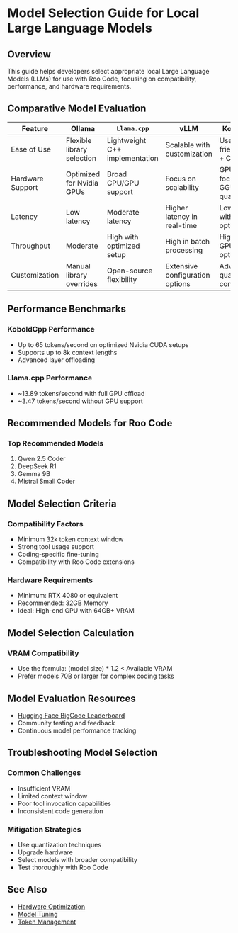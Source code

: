# Model Selection Guide for Local Large Language Models

## Overview

This guide helps developers select appropriate local Large Language Models (LLMs) for use with Roo Code, focusing on compatibility, performance, and hardware requirements.

## Comparative Model Evaluation

| Feature | Ollama | `Llama.cpp` | vLLM | KoboldCpp |
|---------|---------|--------------|-------|------------|
| Ease of Use | Flexible library selection | Lightweight C++ implementation | Scalable with customization | User-friendly GUI + CLI |
| Hardware Support | Optimized for Nvidia GPUs | Broad CPU/GPU support | Focus on scalability | GPU-focused; GGUF quantization |
| Latency | Low latency | Moderate latency | Higher latency in real-time | Low latency with optimizations |
| Throughput | Moderate | High with optimized setup | High in batch processing | High with GPU optimization |
| Customization | Manual library overrides | Open-source flexibility | Extensive configuration options | Advanced quantization control |

## Performance Benchmarks

### KoboldCpp Performance
- Up to 65 tokens/second on optimized Nvidia CUDA setups
- Supports up to 8k context lengths
- Advanced layer offloading

### Llama.cpp Performance
- ~13.89 tokens/second with full GPU offload
- ~3.47 tokens/second without GPU support

## Recommended Models for Roo Code

### Top Recommended Models
1. Qwen 2.5 Coder
2. DeepSeek R1
3. Gemma 9B
4. Mistral Small Coder

## Model Selection Criteria

### Compatibility Factors
- Minimum 32k token context window
- Strong tool usage support
- Coding-specific fine-tuning
- Compatibility with Roo Code extensions

### Hardware Requirements
- Minimum: RTX 4080 or equivalent
- Recommended: 32GB Memory
- Ideal: High-end GPU with 64GB+ VRAM

## Model Selection Calculation

### VRAM Compatibility
- Use the formula: (model size) * 1.2 < Available VRAM
- Prefer models 70B or larger for complex coding tasks

## Model Evaluation Resources
- [Hugging Face BigCode Leaderboard](https://huggingface.co/spaces/bigcode/bigcode-models-leaderboard)
- Community testing and feedback
- Continuous model performance tracking

## Troubleshooting Model Selection

### Common Challenges
- Insufficient VRAM
- Limited context window
- Poor tool invocation capabilities
- Inconsistent code generation

### Mitigation Strategies
- Use quantization techniques
- Upgrade hardware
- Select models with broader compatibility
- Test thoroughly with Roo Code

## See Also
- [Hardware Optimization](hardware-optimization.md)
- [Model Tuning](model-tuning.md)
- [Token Management](token-management.md)
